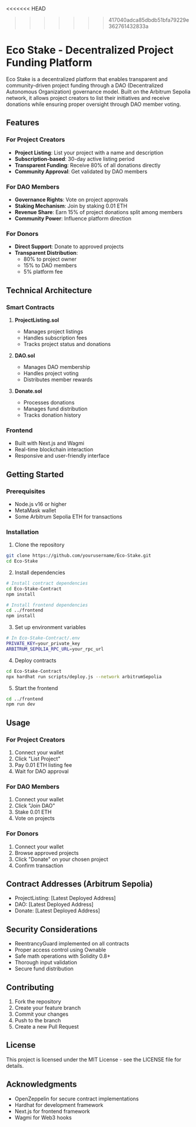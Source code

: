 <<<<<<< HEAD
>>>>>>> 417040adca85dbdb51bfa79229e362761432833a
# Eco Stake - Decentralized Project Funding Platform

Eco Stake is a decentralized platform that enables transparent and community-driven project funding through a DAO (Decentralized Autonomous Organization) governance model. Built on the Arbitrum Sepolia network, it allows project creators to list their initiatives and receive donations while ensuring proper oversight through DAO member voting.

## Features

### For Project Creators
- **Project Listing**: List your project with a name and description
- **Subscription-based**: 30-day active listing period
- **Transparent Funding**: Receive 80% of all donations directly
- **Community Approval**: Get validated by DAO members

### For DAO Members
- **Governance Rights**: Vote on project approvals
- **Staking Mechanism**: Join by staking 0.01 ETH
- **Revenue Share**: Earn 15% of project donations split among members
- **Community Power**: Influence platform direction

### For Donors
- **Direct Support**: Donate to approved projects
- **Transparent Distribution**:
  - 80% to project owner
  - 15% to DAO members
  - 5% platform fee

## Technical Architecture

### Smart Contracts
1. **ProjectListing.sol**
   - Manages project listings
   - Handles subscription fees
   - Tracks project status and donations

2. **DAO.sol**
   - Manages DAO membership
   - Handles project voting
   - Distributes member rewards

3. **Donate.sol**
   - Processes donations
   - Manages fund distribution
   - Tracks donation history

### Frontend
- Built with Next.js and Wagmi
- Real-time blockchain interaction
- Responsive and user-friendly interface

## Getting Started

### Prerequisites
- Node.js v16 or higher
- MetaMask wallet
- Some Arbitrum Sepolia ETH for transactions

### Installation

1. Clone the repository
```bash
git clone https://github.com/yourusername/Eco-Stake.git
cd Eco-Stake
```

2. Install dependencies
```bash
# Install contract dependencies
cd Eco-Stake-Contract
npm install

# Install frontend dependencies
cd ../frontend
npm install
```

3. Set up environment variables
```bash
# In Eco-Stake-Contract/.env
PRIVATE_KEY=your_private_key
ARBITRUM_SEPOLIA_RPC_URL=your_rpc_url
```

4. Deploy contracts
```bash
cd Eco-Stake-Contract
npx hardhat run scripts/deploy.js --network arbitrumSepolia
```

5. Start the frontend
```bash
cd ../frontend
npm run dev
```

## Usage

### For Project Creators
1. Connect your wallet
2. Click "List Project"
3. Pay 0.01 ETH listing fee
4. Wait for DAO approval

### For DAO Members
1. Connect your wallet
2. Click "Join DAO"
3. Stake 0.01 ETH
4. Vote on projects

### For Donors
1. Connect your wallet
2. Browse approved projects
3. Click "Donate" on your chosen project
4. Confirm transaction

## Contract Addresses (Arbitrum Sepolia)

- ProjectListing: [Latest Deployed Address]
- DAO: [Latest Deployed Address]
- Donate: [Latest Deployed Address]

## Security Considerations

- ReentrancyGuard implemented on all contracts
- Proper access control using Ownable
- Safe math operations with Solidity 0.8+
- Thorough input validation
- Secure fund distribution

## Contributing

1. Fork the repository
2. Create your feature branch
3. Commit your changes
4. Push to the branch
5. Create a new Pull Request

## License

This project is licensed under the MIT License - see the LICENSE file for details.

## Acknowledgments

- OpenZeppelin for secure contract implementations
- Hardhat for development framework
- Next.js for frontend framework
- Wagmi for Web3 hooks
